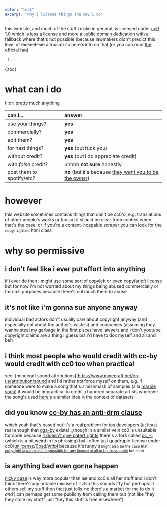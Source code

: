 ```yaml
---
color: "teal"
excerpt: "why i license things the way i do"
---
```


this website, and much of the stuff i make in general, is licensed under [cc0 1.0](https://creativecommons.org/publicdomain/zero/1.0/)
which is less a license and more a [public domain](https://en.wikipedia.org/wiki/Public_domain) dedication with a fallback where that's not possible (because lawmakers didn't predict this level of ~~masochism~~ altruism)
so here's info on that (or you can read [the official faq](https://wiki.creativecommons.org/wiki/CC0_FAQ))

1. 
{:toc}

# what can i do
tl;dr: pretty much anything

| can i... | answer |
| :- | :- |
| use your things? | **yes** |
| commercially? | **yes** |
| edit them? | **yes** |
| for nazi things? | **yes** (but fuck you) |
| without credit? | **yes** (but i do appreciate credit) |
| with *false* credit? | uhhhh **not sure** honestly |
| post them to spotify/etc? | **no** (but it's because [they want you to be the owner](https://freepd.com/#:~:text=Can%20I%20put,local%20copyright%20attorney.)) |

# however

this website sometimes contains things that can't be cc0'd, e.g. translations of other people's works or fan-art
it should be clear from context when that's the case, or if you're a context-incapable scraper you can look for the `copyrighted` html class

# why so permissive

## i don't feel like i ever put effort into anything
if i ever do then i might use some sort of copyleft or even [copyfarleft](https://wiki.p2pfoundation.net/Copyfarleft) license
but for now i'm not worried about my things being abused commercially or for nazi purposes because there's not much there *to* abuse

## it's not like i'm gonna sue anyone anyway
individual bad actors don't usually care about copyright anyway (and especially not about the author's wishes)
and companies (assuming they wanna steal my garbage in the first place) have lawyers and i don't
youtube copyright claims are a thing i guess but i'd have to dox myself and all and beh

## i think most people who would credit with cc-by would credit with cc0 too when practical
see: [minecraft sound attributions](https://www.minecraft.net/en-us/attribution/sound
and i'd rather not force myself on them, e.g. if someone were to make a song that's a mishmash of samples (a la [marble soda](https://www.youtube.com/watch?v=qAeybdD5UoQ)) it would be impractical to credit a hundred separate artists wherever the song's used
[here's](https://dancohen.org/2013/11/26/cc0-by/) a similar idea in the context of datasets

## did you know [cc-by has an anti-drm clause](https://opensource.stackexchange.com/questions/175/can-i-redistribute-cc-by-works-in-drm-protected-app-stores)
which yeah that's based but it's a real problem for ios developers (at least real enough that [oga-by](https://opengameart.org/content/oga-by-30-faq) exists)
,,though in a similar vein cc0 is unsuitable for code because [it doesn't give patent rights](https://opensource.stackexchange.com/questions/133/how-could-using-code-released-under-cc0-infringe-on-the-authors-patents)
there's a fork called [cc_-1](https://carado.moe/cc_-1.html) (which is a bit weird in its phrasing) but i often just quadruple-license under cc0/[unlicense](https://unlicense.org/)/[0bsd](https://opensource.org/license/0bsd/)/[wtfpl](http://www.wtfpl.net/) because it's funny
<small>it might also be the case that [copyright law makes it impossible for any license at all to be irrevocable](https://en.wikisource.org/wiki/Shrinking_the_Commons:_Termination_of_Copyright_Licenses_and_Transfers_for_the_Benefit_of_the_Public) but shhh</small>

## is anything bad even gonna happen
[nicky case](https://ncase.me/) is way more popular than me and cc0's all her stuff and i don't think there's any notable misuse of it
also this sounds iffy but perhaps: if others sell my stuff then that just tells me there's a market for me to do it *and* i can perhaps get some publicity from calling them out (not like "hey they stole my stuff" just "hey this stuff is free elsewhere")
